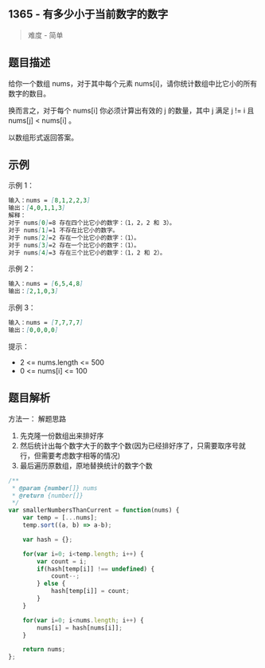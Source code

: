 ## 1365 - 有多少小于当前数字的数字

 > 难度 - 简单

## 题目描述
 给你一个数组 nums，对于其中每个元素 nums[i]，请你统计数组中比它小的所有数字的数目。

换而言之，对于每个 nums[i] 你必须计算出有效的 j 的数量，其中 j 满足 j != i 且 nums[j] < nums[i] 。

以数组形式返回答案。

## 示例
示例 1：
```markdown
输入：nums = [8,1,2,2,3]
输出：[4,0,1,1,3]
解释： 
对于 nums[0]=8 存在四个比它小的数字：（1，2，2 和 3）。 
对于 nums[1]=1 不存在比它小的数字。
对于 nums[2]=2 存在一个比它小的数字：（1）。 
对于 nums[3]=2 存在一个比它小的数字：（1）。 
对于 nums[4]=3 存在三个比它小的数字：（1，2 和 2）。
```

示例 2：
```markdown
输入：nums = [6,5,4,8]
输出：[2,1,0,3]
```

示例 3：
```markdown
输入：nums = [7,7,7,7]
输出：[0,0,0,0]
```

提示：
- 2 <= nums.length <= 500
- 0 <= nums[i] <= 100

## 题目解析
方法一：
解题思路
1. 先克隆一份数组出来排好序
2. 然后统计出每个数字大于的数字个数(因为已经排好序了，只需要取序号就行，但需要考虑数字相等的情况)
3. 最后遍历原数组，原地替换统计的数字个数
```javascript
/**
 * @param {number[]} nums
 * @return {number[]}
 */
var smallerNumbersThanCurrent = function(nums) {
    var temp = [...nums];
    temp.sort((a, b) => a-b);

    var hash = {};

    for(var i=0; i<temp.length; i++) {
        var count = i;
        if(hash[temp[i]] !== undefined) {
            count--;
        } else {
            hash[temp[i]] = count;
        }
    }

    for(var i=0; i<nums.length; i++) {
        nums[i] = hash[nums[i]];
    }

    return nums;
};
```